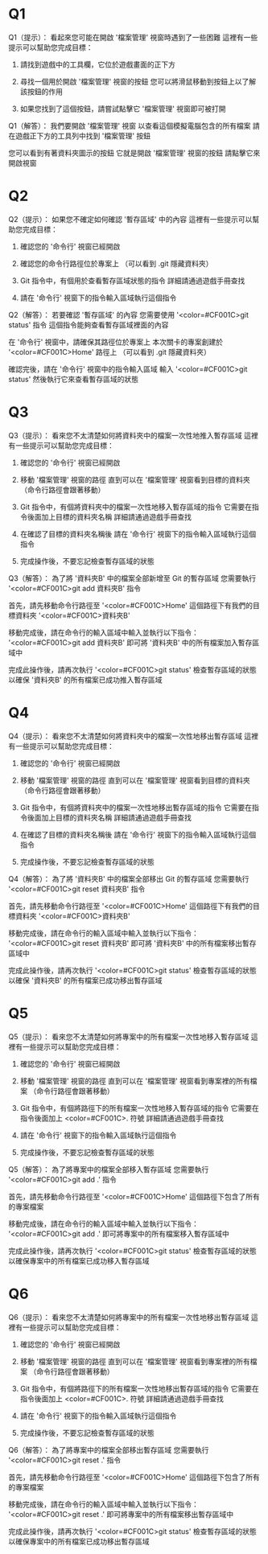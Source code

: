 # Q1
Q1（提示）：
看起來您可能在開啟 '檔案管理' 視窗時遇到了一些困難
這裡有一些提示可以幫助您完成目標：

1. 請找到遊戲中的工具欄，它位於遊戲畫面的正下方

2. 尋找一個用於開啟 '檔案管理' 視窗的按鈕
   您可以將滑鼠移動到按鈕上以了解該按鈕的作用

3. 如果您找到了這個按鈕，請嘗試點擊它
   '檔案管理' 視窗即可被打開

Q1（解答）：
我們要開啟 '檔案管理' 視窗
以查看這個模擬電腦包含的所有檔案
請在遊戲正下方的工具列中找到 '檔案管理' 按鈕

您可以看到有著資料夾圖示的按鈕
它就是開啟 '檔案管理' 視窗的按鈕
請點擊它來開啟視窗

# Q2
Q2（提示）：
如果您不確定如何確認 '暫存區域' 中的內容
這裡有一些提示可以幫助您完成目標：

1. 確認您的 '命令行' 視窗已經開啟

2. 確認您的命令行路徑位於專案上
   （可以看到 .git 隱藏資料夾）

3. Git 指令中，有個用於查看暫存區域狀態的指令
   詳細請通過遊戲手冊查找

4. 請在 '命令行' 視窗下的指令輸入區域執行這個指令

Q2（解答）：
若要確認 '暫存區域' 的內容
您需要使用 '<color=#CF001C>git status</color>' 指令 
這個指令能夠查看暫存區域裡面的內容

在 '命令行' 視窗中，請確保其路徑位於專案上
本次關卡的專案創建於 '<color=#CF001C>Home</color>' 路徑上
（可以看到 .git 隱藏資料夾）

確認完後，請在 '命令行' 視窗中的指令輸入區域
輸入 '<color=#CF001C>git status</color>'
然後執行它來查看暫存區域的狀態

# Q3
Q3（提示）：
看來您不太清楚如何將資料夾中的檔案一次性地推入暫存區域
這裡有一些提示可以幫助您完成目標：

1. 確認您的 '命令行' 視窗已經開啟

2. 移動 '檔案管理' 視窗的路徑
   直到可以在 '檔案管理' 視窗看到目標的資料夾
   （命令行路徑會跟著移動）

3. Git 指令中，有個將資料夾中的檔案一次性地移入暫存區域的指令
   它需要在指令後面加上目標的資料夾名稱
   詳細請通過遊戲手冊查找
   
4. 在確認了目標的資料夾名稱後
   請在 '命令行' 視窗下的指令輸入區域執行這個指令
   
5. 完成操作後，不要忘記檢查暫存區域的狀態

Q3（解答）：
為了將 '資料夾B' 中的檔案全部新增至 Git 的暫存區域
您需要執行 '<color=#CF001C>git add 資料夾B</color>' 指令

首先，請先移動命令行路徑至 '<color=#CF001C>Home</color>'
這個路徑下有我們的目標資料夾 '<color=#CF001C>資料夾B</color>'

移動完成後，請在命令行的輸入區域中輸入並執行以下指令：
'<color=#CF001C>git add 資料夾B</color>'
即可將 '資料夾B' 中的所有檔案加入暫存區域中

完成此操作後，請再次執行 '<color=#CF001C>git status</color>' 
檢查暫存區域的狀態
以確保 '資料夾B' 的所有檔案已成功推入暫存區域

# Q4
Q4（提示）：
看來您不太清楚如何將資料夾中的檔案一次性地移出暫存區域
這裡有一些提示可以幫助您完成目標：

1. 確認您的 '命令行' 視窗已經開啟

2. 移動 '檔案管理' 視窗的路徑
   直到可以在 '檔案管理' 視窗看到目標的資料夾
   （命令行路徑會跟著移動）

3. Git 指令中，有個將資料夾中的檔案一次性地移出暫存區域的指令
   它需要在指令後面加上目標的資料夾名稱
   詳細請通過遊戲手冊查找

4. 在確認了目標的資料夾名稱後
   請在 '命令行' 視窗下的指令輸入區域執行這個指令
   
5. 完成操作後，不要忘記檢查暫存區域的狀態

Q4（解答）：
為了將 '資料夾B' 中的檔案全部移出 Git 的暫存區域
您需要執行 '<color=#CF001C>git reset 資料夾B</color>' 指令

首先，請先移動命令行路徑至 '<color=#CF001C>Home</color>'
這個路徑下有我們的目標資料夾 '<color=#CF001C>資料夾B</color>'

移動完成後，請在命令行的輸入區域中輸入並執行以下指令：
'<color=#CF001C>git reset 資料夾B</color>'
即可將 '資料夾B' 中的所有檔案移出暫存區域中

完成此操作後，請再次執行 '<color=#CF001C>git status</color>' 
檢查暫存區域的狀態
以確保 '資料夾B' 的所有檔案已成功移出暫存區域


# Q5
Q5（提示）：
看來您不太清楚如何將專案中的所有檔案一次性地移入暫存區域
這裡有一些提示可以幫助您完成目標：

1. 確認您的 '命令行' 視窗已經開啟

2. 移動 '檔案管理' 視窗的路徑
   直到可以在 '檔案管理' 視窗看到專案裡的所有檔案
   （命令行路徑會跟著移動）

3. Git 指令中，有個將路徑下的所有檔案一次性地移入暫存區域的指令
   它需要在指令後面加上 <color=#CF001C>.</color> 符號
   詳細請通過遊戲手冊查找

4. 請在 '命令行' 視窗下的指令輸入區域執行這個指令
   
5. 完成操作後，不要忘記檢查暫存區域的狀態

Q5（解答）：
為了將專案中的檔案全部移入暫存區域
您需要執行 '<color=#CF001C>git add .</color>' 指令

首先，請先移動命令行路徑至 '<color=#CF001C>Home</color>'
這個路徑下包含了所有的專案檔案

移動完成後，請在命令行的輸入區域中輸入並執行以下指令：
'<color=#CF001C>git add .</color>'
即可將專案中的所有檔案移入暫存區域中

完成此操作後，請再次執行 '<color=#CF001C>git status</color>' 檢查暫存區域的狀態
以確保專案中的所有檔案已成功移入暫存區域

# Q6
Q6（提示）：
看來您不太清楚如何將專案中的所有檔案一次性地移出暫存區域
這裡有一些提示可以幫助您完成目標：

1. 確認您的 '命令行' 視窗已經開啟

2. 移動 '檔案管理' 視窗的路徑
   直到可以在 '檔案管理' 視窗看到專案裡的所有檔案
   （命令行路徑會跟著移動）

3. Git 指令中，有個將路徑下的所有檔案一次性地移出暫存區域的指令
   它需要在指令後面加上 <color=#CF001C>.</color> 符號
   詳細請通過遊戲手冊查找

4. 請在 '命令行' 視窗下的指令輸入區域執行這個指令
   
5. 完成操作後，不要忘記檢查暫存區域的狀態

Q6（解答）：
為了將專案中的檔案全部移出暫存區域
您需要執行 '<color=#CF001C>git reset .</color>' 指令

首先，請先移動命令行路徑至 '<color=#CF001C>Home</color>'
這個路徑下包含了所有的專案檔案

移動完成後，請在命令行的輸入區域中輸入並執行以下指令：
'<color=#CF001C>git reset .</color>'
即可將專案中的所有檔案移出暫存區域中

完成此操作後，請再次執行 '<color=#CF001C>git status</color>' 
檢查暫存區域的狀態
以確保專案中的所有檔案已成功移出暫存區域
